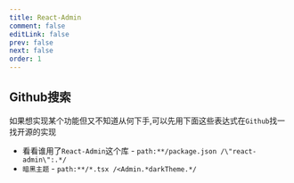```yaml
---
title: React-Admin
comment: false
editLink: false
prev: false
next: false
order: 1
---
```


## Github搜索

如果想实现某个功能但又不知道从何下手,可以先用下面这些表达式在`Github`找一找开源的实现

* 看看谁用了`React-Admin`这个库 - `path:**/package.json /\"react-admin\":.*/`
* `暗黑主题` - `path:**/*.tsx /<Admin.*darkTheme.*/`
